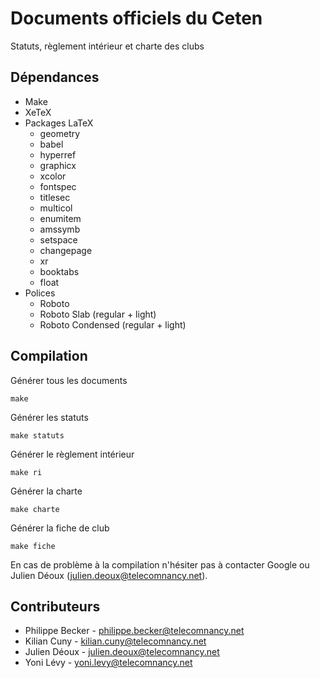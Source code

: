 # Documents officiels du Ceten 

Statuts, règlement intérieur et charte des clubs

## Dépendances

* Make
* XeTeX
* Packages LaTeX
    * geometry
    * babel
    * hyperref
    * graphicx
    * xcolor
    * fontspec
    * titlesec
    * multicol
    * enumitem
    * amssymb
    * setspace
    * changepage
    * xr
    * booktabs
    * float
* Polices
    * Roboto
    * Roboto Slab (regular + light)
    * Roboto Condensed (regular + light)

## Compilation

Générer tous les documents

    make

Générer les statuts

    make statuts

Générer le règlement intérieur

    make ri

Générer la charte

    make charte

Générer la fiche de club

    make fiche

En cas de problème à la compilation n'hésiter pas à contacter Google ou Julien Déoux (<julien.deoux@telecomnancy.net>).

## Contributeurs

* Philippe Becker - <philippe.becker@telecomnancy.net>
* Kilian Cuny - <kilian.cuny@telecomnancy.net>
* Julien Déoux - <julien.deoux@telecomnancy.net>
* Yoni Lévy - <yoni.levy@telecomnancy.net>
